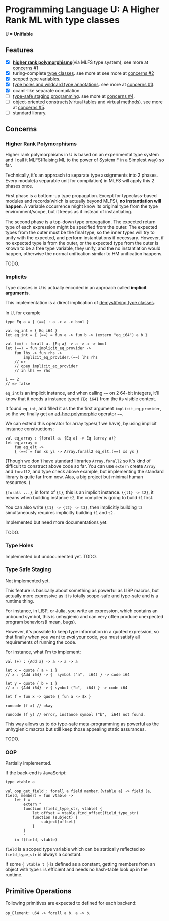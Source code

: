 # Programming Language U: A Higher Rank ML with type classes

**U = Unifiable**

## Features

- [x] [**higher rank polymorphisms**](https://en.wikipedia.org/wiki/Parametric_polymorphism#Rank-n_(%22higher-rank%22)_polymorphism)(via MLFS type system), see more at [concerns #1](#Higher-rank-polymorphisms)
- [x] turing-complete [type classes](https://en.wikipedia.org/wiki/Type_class). see more at see more at [concerns #2](#Implicits)
- [x] [scoped type variables](https://wiki.haskell.org/Scoped_type_variables).
- [x] [type holes and wildcard type annotations](https://wiki.haskell.org/GHC/Typed_holes). see more at [concerns #3](#Type-holes).
- [x] ocaml-like separate compilation
- [ ] [type-safe staging programming](http://okmij.org/ftp/ML/MetaOCaml.html). see more at [concerns #4](#Type-safe-staging).
- [ ] object-oriented constructs(virtual tables and virtual methods). see more at [concerns #5](#OOP).
- [ ] standard library.

## Concerns

### Higher Rank Polymorphisms

Higher rank polymorphisms in U is based on an experimental type system and I call it MLFS(Raising ML to the power of System F in a Simplest way) so far.

Technically, it's an approach to separate type assignments into 2 phases.
Every module(a separable unit for compilation) in MLFS will apply this 2 phases once.

First phase is a bottom-up type propagation. Except for typeclass-based modules and records(which is actually beyond MLFS), **no instantiation will happen**. A variable occurrence might know its original type from the type environment/scope,
but it keeps as it instead of instantiating.

The second phase is a top-down type propagation. The expected return type of each expression might be specified from the outer.
The expected types from the outer must be the final type, so the inner types will try to unify with the expected, and perform instantiations if necessary. However, if no expected type is from the outer, or the expected type from the outer is known to
be a free type variable, they unify, and the no instantiation would happen, otherwise the normal unification similar to HM unification happens.

TODO.

### Implicits

Type classes in U is actually encoded in an approach called **implicit arguments**.

This implementation is a direct implication of [demystifying type classes](http://okmij.org/ftp/Computation/typeclass.html).

In U, for example

```F#
type Eq a = { (==) : a -> a -> bool }

val eq_int = { Eq i64 }
let eq_int = { (==) = fun a -> fun b -> (extern "eq_i64") a b }

val (==) : forall a. {Eq a} -> a -> a -> bool
let (==) = fun implicit_eq_provider ->
    fun lhs -> fun rhs ->
        implicit_eq_provider.(==) lhs rhs
    // or
    // open implicit_eq_provider
    // in lhs == rhs

1 == 2
// => false
```

`eq_int` is an implicit instance, and when calling `==` on 2 64-bit integers, it'll know that it needs a instance typed `{Eq i64}` from the its visible context.

It found `eq_int`, and filled it as the the first argument `implicit_eq_provider`, so the we finally get an [ad-hoc polymorphic](https://en.wikipedia.org/wiki/Ad_hoc_polymorphism) operator `==`.

We can extend this operator for array types(if we have),
by using implicit instance constructions:

```F#
val eq_array : {forall a. {Eq a} -> Eq (array a)}
let eq_array =
    fun eq_elt ->
    { (==) = fun xs ys -> Array.forall2 eq_elt.(==) xs ys }
```

(Though we don't have standard libraries `Array.forall2` so
it's kind of difficult to construct above code so far.
You can use `extern` create `Array` and `forall2`, and type check above example, but implementing the standard library is
quite far from now. Alas, a big project but minimal human resources..)

`{forall ...}`, in form of `{t}`, this is an implicit instance.
`{{t1} -> t2}`, it means when building instance `t2`, the compiler is going to build `t1` first.

You can also write `{t1} -> {t2} -> t3}`, then implicitly building `t3` simultaneously requires implicitly building `t1` and `t2` .

Implemented but need more documentations yet.

TODO.

### Type Holes

Implemented but undocumented yet.
TODO.


### Type Safe Staging


Not implemented yet.

This feature is basically about something as powerful
as LISP macros, but actually more expressive as it is
totally scope-safe and type-safe and is a runtime thing.

For instance, in LISP, or Julia, you write an expression,
which contains an unbound symbol, this is unhygienic and can very often produce unexpected program behaviors(I mean, bugs).

However, it's possible to keep type information in a quoted expression, so that finally when you want to *eval* your code,
you must satisfy all requirements of running the code.

For instance, what I'm to implement:

```F#
val (+) : {Add a} -> a -> a -> a

let x = quote { a + 1 }
// x : {Add i64} -> {  symbol ("a",  i64) } -> code i64

let y = quote { b + 1 }
// x : {Add i64} -> { symbol ("b",  i64) } -> code i64

let f = fun x -> quote { fun a -> $x }

runcode (f x) // okay

runcode (f y) // error, instance symbol ("b",  i64) not found.
```

This way allows us to do type-safe meta-programming as powerful
as the unhygienic macros but still keep those appealing static assurances.

TODO.


### OOP

Partially implemented.


If the back-end is JavaScript:

```F#
type vtable a

val oop_get_field : forall a field member.{vtable a} -> field (a, field, member) = fun vtable ->
    let f =
        extern "
        function (field_type_str, vtable) {
            let offset = vtable.find_offset(field_type_str)
            function (subject) {
                subject[offset]
            }
        }
        "
    in f(field, vtable)
```

`field` is a scoped type variable which can be statically reflected so `field_type_str` is always a constant.

If some `{ vtable t }` is defined as a constant,
getting members from an object with type `t` is efficient and needs no hash-table look up in the runtime.


## Primitive Operations

Following primitives are expected to defined for each backend:

`op_Element: u64 -> forall a b. a -> b`.
